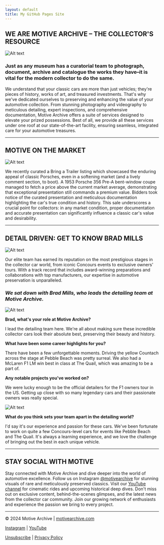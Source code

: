 ```yaml
---
layout: default
title: My GitHub Pages Site
---
```


## WE ARE MOTIVE ARCHIVE – THE COLLECTOR'S RESOURCE

![Alt text](https://imagedelivery.net/veo1agD2ekS5yYAVWyZXBA/4dbb830b-9fdf-4682-5d27-6c0f33cc1a00/public)

### Just as any museum has a curatorial team to photograph, document, archive and catalogue the works they have–it is vital for the modern collector to do the same.

We understand that your classic cars are more than just vehicles; they're pieces of history, works of art, and treasured investments. That's why we've dedicated ourselves to preserving and enhancing the value of your automotive collection. From stunning photography and videography to meticulous detailing, expert inspections, and comprehensive documentation, Motive Archive offers a suite of services designed to elevate your prized possessions. Best of all, we provide all these services under one roof at our state-of-the-art facility, ensuring seamless, integrated care for your automotive treasures.

---

## MOTIVE ON THE MARKET

![Alt text](https://imagedelivery.net/veo1agD2ekS5yYAVWyZXBA/7eb7d462-b20d-4305-8a66-2d2f94aa1600/public)

We recently curated a Bring a Trailer listing which showcased the enduring appeal of classic Porsches, even in a softening market (and a lively comment section, to boot). A 1953 Porsche 356 Pre-A bent-window coupe managed to fetch a price above the current market average, demonstrating that exceptional presentation still commands a premium value. Bidders took notice of the curated presentation and meticulous documentation highlighting the car's true condition and history. This sale underscores a crucial point for collectors: in any market condition, proper documentation and accurate presentation can significantly influence a classic car's value and desirability.

---

## DETAIL DRIVEN: GET TO KNOW BRAD MILLS

![Alt text](https://imagedelivery.net/veo1agD2ekS5yYAVWyZXBA/9d493bda-a960-46e4-d518-da215516fe00/public)

Our elite team has earned its reputation on the most prestigious stages in the collector car world, from iconic Concours events to exclusive owners' tours. With a track record that includes award-winning preparations and collaborations with top manufacturers, our expertise in automotive preservation is unparalleled.

### _We sat down with Brad Mills, who leads the detailing team at Motive Archive._

![Alt text](https://imagedelivery.net/veo1agD2ekS5yYAVWyZXBA/8de8bbbe-905f-4558-37df-9a212038b800/public)

**Brad, what's your role at Motive Archive?**

I lead the detailing team here. We're all about making sure these incredible collector cars look their absolute best, preserving their beauty and history.

**What have been some career highlights for you?**

There have been a few unforgettable moments. Driving the yellow Countach across the stage at Pebble Beach was pretty surreal. We also had a McLaren F1 LM win best in class at The Quail, which was amazing to be a part of.

**Any notable projects you've worked on?**

We were lucky enough to be the official detailers for the F1 owners tour in the US. Getting up close with so many legendary cars and their passionate owners was really special.

![Alt text](https://imagedelivery.net/veo1agD2ekS5yYAVWyZXBA/8be919ac-9505-4384-6139-f14dbcd42d00/public)

**What do you think sets your team apart in the detailing world?**

I'd say it's our experience and passion for these cars. We've been fortunate to work on quite a few Concours-level cars for events like Pebble Beach and The Quail. It's always a learning experience, and we love the challenge of bringing out the best in each unique vehicle.

---

## STAY SOCIAL WITH MOTIVE

Stay connected with Motive Archive and dive deeper into the world of automotive excellence. Follow us on Instagram [@motivearchive](https://www.instagram.com/motivearchive) for stunning visuals of rare and meticulously preserved classics. Visit our [YouTube channel](https://www.youtube.com/@MotiveArchiveMedia) for cinematic rides and upcoming historical deep dives. Don't miss out on exclusive content, behind-the-scenes glimpses, and the latest news from the collector car community. Join our growing network of enthusiasts and experience the passion we bring to every project.

---

© 2024 Motive Archive | [motivearchive.com](https://www.motivearchive.com)

[Instagram](https://www.instagram.com/motivearchive) | [YouTube](https://www.youtube.com/@MotiveArchiveMedia)

[Unsubscribe](https://www.motivearchive.com/unsubscribe) | [Privacy Policy](https://www.motivearchive.com/privacy)

